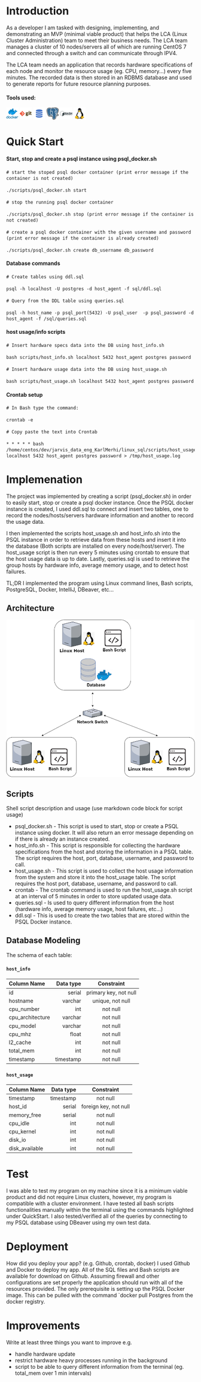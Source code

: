 # Introduction
As a developer I am tasked with designing, implementing, and demonstrating an MVP (minimal viable product) that helps the LCA (Linux Cluster Administration) team to meet their business needs. The LCA team manages a cluster of 10 nodes/servers all of which are running CentOS 7 and connected through a switch and can communicate through IPV4. 

The LCA team needs an application that records hardware specifications of each node and monitor the resource usage (eg. CPU, memory...) every five minutes. The recorded data is then stored in an RDBMS database and used to generate reports for future resource planning purposes.

#### Tools used:
<img height="32" width="32" src="https://raw.githubusercontent.com/github/explore/80688e429a7d4ef2fca1e82350fe8e3517d3494d/topics/docker/docker.png" 
     />
<img height="32" width="32" src="https://raw.githubusercontent.com/github/explore/80688e429a7d4ef2fca1e82350fe8e3517d3494d/topics/git/git.png"/>
<img height="32" width="32" src="https://raw.githubusercontent.com/github/explore/80688e429a7d4ef2fca1e82350fe8e3517d3494d/topics/sql/sql.png"/>
<img height="32" width="32" src="https://raw.githubusercontent.com/github/explore/80688e429a7d4ef2fca1e82350fe8e3517d3494d/topics/postgresql/postgresql.png"/>
<img height="32" width="32" src="https://raw.githubusercontent.com/github/explore/80688e429a7d4ef2fca1e82350fe8e3517d3494d/topics/bash/bash.png"/>
<img height="32" width="32" src="https://raw.githubusercontent.com/github/explore/80688e429a7d4ef2fca1e82350fe8e3517d3494d/topics/linux/linux.png"/>

# Quick Start
#### Start, stop and create a psql instance using psql_docker.sh
```
# start the stoped psql docker container (print error message if the container is not created)

./scripts/psql_docker.sh start

# stop the running psql docker container 

./scripts/psql_docker.sh stop (print error message if the container is not created)

# create a psql docker container with the given username and password (print error message if the container is already created)

./scripts/psql_docker.sh create db_username db_password
```
#### Database commands
```
# Create tables using ddl.sql

psql -h localhost -U postgres -d host_agent -f sql/ddl.sql

# Query from the DDL table using queries.sql

psql -h host_name -p psql_port(5432) -U psql_user  -p psql_password -d host_agent -f /sql/queries.sql
```
#### host usage/info scripts
```
# Insert hardware specs data into the DB using host_info.sh

bash scripts/host_info.sh localhost 5432 host_agent postgres password

# Insert hardware usage data into the DB using host_usage.sh

bash scripts/host_usage.sh localhost 5432 host_agent postgres password
```
#### Crontab setup
```
# In Bash type the command:

crontab -e

# Copy paste the text into Crontab

* * * * * bash /home/centos/dev/jarvis_data_eng_KarlMerhi/linux_sql/scripts/host_usage.sh localhost 5432 host_agent postgres password > /tmp/host_usage.log
```
# Implemenation
The project was implemented by creating a script (psql_docker.sh) in order to easily start, stop or create a psql docker instance. Once the PSQL docker instance is created, I used ddl.sql to connect and insert two tables, one to record the nodes/hosts/servers hardware information and another to record the usage data. 

I then implemented the scripts host_usage.sh and host_info.sh into the PSQL instance in order to retrieve data from these hosts and insert it into the database (Both scripts are installed on every node/host/server). The host_usage script is then run every 5 minutes using crontab to ensure that the host usage data is up to date. Lastly, queries.sql is used to retrieve the group hosts by hardware info, average memory usage, and to detect host failures.

TL;DR
I implemented the program using Linux command lines, Bash scripts, PostgreSQL, Docker, IntelliJ, DBeaver, etc...

## Architecture
![Architecture Diagram](./assets/ArchitectureDiagram.png)

## Scripts
Shell script description and usage (use markdown code block for script usage)
- psql_docker.sh - This script is used to start, stop or create a PSQL instance using docker. It will also return an error message depending on if there is already an instance created.
- host_info.sh - This script is responsible for collecting the hardware specifications from the host and storing the information in a PSQL table. The script requires the host, port, database, username, and password to call.
- host_usage.sh - This script is used to collect the host usage information from the system and store it into the host_usage table. The script requires the host port, database, username, and password to call.
- crontab - The crontab command is used to run the host_usage.sh script at an interval of 5 minutes in order to store updated usage data.
- queries.sql - Is used to query different information from the host (hardware info, average memory usage, host failures, etc...)
- ddl.sql - This is used to create the two tables that are stored within the PSQL Docker instance.

## Database Modeling
The schema of each table:
#### `host_info`

Column Name | Data type | Constraint
| :--- | ---: | :---:
id  | serial | primary key, not null
hostname  | varchar | unique, not null
cpu_number  | int | not null
cpu_architecture  | varchar | not null
cpu_model  | varchar | not null
cpu_mhz  | float | not null
l2_cache  | int | not null
total_mem  | int | not null
timestamp  | timestamp | not null
#### `host_usage`

Column Name | Data type | Constraint
| :--- | ---: | :---:
timestamp  | timestamp | not null
host_id  | serial | foreign key, not null
memory_free  | serial | not null
cpu_idle  | int | not null
cpu_kernel  | int | not null
disk_io  | int | not null
disk_available  | int | not null

# Test
I was able to test my program on my machine since it is a minimum viable product and did not require Linux clusters, however, my program is compatible with a cluster environment. I have tested all bash scripts functionalities manually within the terminal using the commands highlighted under QuickStart. I also tested/verified all of the queries by connecting to my PSQL database using DBeaver using my own test data. 

# Deployment
How did you deploy your app? (e.g. Github, crontab, docker)
I used Github and Docker to deploy my app. All of the SQL files and Bash scripts are available for download on Github. Assuming firewall and other configurations are set properly the application should run with all of the resources provided. The only prerequisite is setting up the PSQL Docker image. This can be pulled with the command `docker pull Postgres from the docker registry.

# Improvements
Write at least three things you want to improve 
e.g. 
- handle hardware update 
- restrict hardware heavy processes running in the background
- script to be able to query different information from the terminal (eg. total_mem over 1 min intervals)
